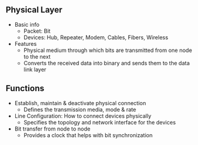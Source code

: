 ## Physical Layer
- Basic info
  - Packet: Bit
  - Devices: Hub, Repeater, Modem, Cables, Fibers, Wireless
- Features
  - Physical medium through which bits are transmitted from one node to the next
  - Converts the received data into binary and sends them to the data link layer

## Functions
- Establish, maintain & deactivate physical connection
  - Defines the transmission media, mode & rate
- Line Configuration: How to connect devices physically
  - Specifies the topology and network interface for the devices
- Bit transfer from node to node
  - Provides a clock that helps with bit synchronization
